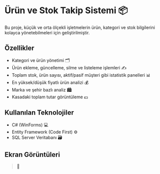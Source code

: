 # Ürün ve Stok Takip Sistemi 📦

Bu proje, küçük ve orta ölçekli işletmelerin ürün, kategori ve stok bilgilerini kolayca yönetebilmeleri için geliştirilmiştir.

## Özellikler
- Kategori ve ürün yönetimi 🗂️  
- Ürün ekleme, güncelleme, silme ve listeleme işlemleri ✍️  
- Toplam stok, ürün sayısı, aktif/pasif müşteri gibi istatistik panelleri 📊  
- En yüksek/düşük fiyatlı ürün analizi 💰  
- Marka ve şehir bazlı analiz 🏙️  
- Kasadaki toplam tutar görüntüleme 💵  

## Kullanılan Teknolojiler
- C# (WinForms) 💻  
- Entity Framework (Code First) ⚙️  
- SQL Server Veritabanı 🗃️  

## Ekran Görüntüleri
> 📸  
